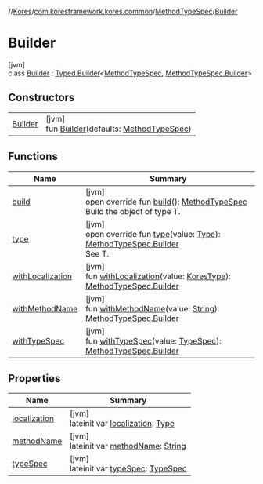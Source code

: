 //[Kores](../../../../index.md)/[com.koresframework.kores.common](../../index.md)/[MethodTypeSpec](../index.md)/[Builder](index.md)

# Builder

[jvm]\
class [Builder](index.md) : [Typed.Builder](../../../com.koresframework.kores.base/-typed/-builder/index.md)<[MethodTypeSpec](../index.md), [MethodTypeSpec.Builder](index.md)>

## Constructors

| | |
|---|---|
| [Builder](-builder.md) | [jvm]<br>fun [Builder](-builder.md)(defaults: [MethodTypeSpec](../index.md)) |

## Functions

| Name | Summary |
|---|---|
| [build](build.md) | [jvm]<br>open override fun [build](build.md)(): [MethodTypeSpec](../index.md)<br>Build the object of type T. |
| [type](type.md) | [jvm]<br>open override fun [type](type.md)(value: [Type](https://docs.oracle.com/javase/8/docs/api/java/lang/reflect/Type.html)): [MethodTypeSpec.Builder](index.md)<br>See T. |
| [withLocalization](with-localization.md) | [jvm]<br>fun [withLocalization](with-localization.md)(value: [KoresType](../../../com.koresframework.kores.type/-kores-type/index.md)): [MethodTypeSpec.Builder](index.md) |
| [withMethodName](with-method-name.md) | [jvm]<br>fun [withMethodName](with-method-name.md)(value: [String](https://kotlinlang.org/api/latest/jvm/stdlib/kotlin/-string/index.html)): [MethodTypeSpec.Builder](index.md) |
| [withTypeSpec](with-type-spec.md) | [jvm]<br>fun [withTypeSpec](with-type-spec.md)(value: [TypeSpec](../../../com.koresframework.kores.base/-type-spec/index.md)): [MethodTypeSpec.Builder](index.md) |

## Properties

| Name | Summary |
|---|---|
| [localization](localization.md) | [jvm]<br>lateinit var [localization](localization.md): [Type](https://docs.oracle.com/javase/8/docs/api/java/lang/reflect/Type.html) |
| [methodName](method-name.md) | [jvm]<br>lateinit var [methodName](method-name.md): [String](https://kotlinlang.org/api/latest/jvm/stdlib/kotlin/-string/index.html) |
| [typeSpec](type-spec.md) | [jvm]<br>lateinit var [typeSpec](type-spec.md): [TypeSpec](../../../com.koresframework.kores.base/-type-spec/index.md) |
